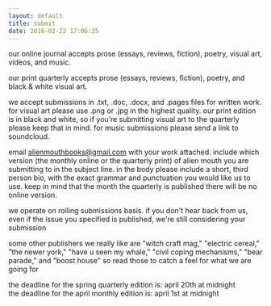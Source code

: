 ```yaml
---
layout: default
title: submit
date: 2016-02-22 17:06:25
---
```

our online journal accepts prose (essays, reviews, fiction), poetry, visual art, videos, and music.

our print quarterly accepts prose (essays, reviews, fiction), poetry, and black & white visual art.

we accept submissions in .txt, .doc, .docx, and .pages files for written work. for visual art please use .png or .jpg in the highest quality. our print edition is in black and white, so if you’re submitting visual art to the quarterly please keep that in mind. for music submissions please send a link to soundcloud.

email [alienmouthbooks@gmail.com](mailto:alienmouthbooks@gmail.com) with your work attached. include which version (the monthly online or the quarterly print) of alien mouth you are submitting to in the subject line. in the body please include a short, third person bio, with the exact grammar and punctuation you would like us to use. keep in mind that the month the quarterly is published there will be no online version.

we operate on rolling submissions basis. if you don't hear back from us, even if the issue you specified is published, we're still considering your submission

some other publishers we really like are "witch craft mag," "electric cereal," "the newer york," "have u seen my whale," "civil coping mechanisms," "bear parade," and "boost house" so read those to catch a feel for what we are going for

the deadline for the spring quarterly edition is: april 20th at midnight<br>
the deadline for the april monthly edition is: april 1st at midnight